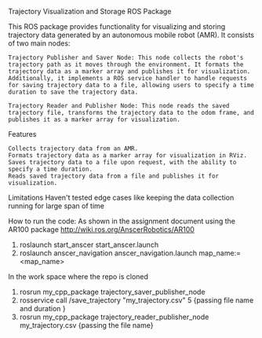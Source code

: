 Trajectory Visualization and Storage ROS Package

This ROS package provides functionality for visualizing and storing trajectory data generated by an autonomous mobile robot (AMR). It consists of two main nodes:

    Trajectory Publisher and Saver Node: This node collects the robot's trajectory path as it moves through the environment. It formats the trajectory data as a marker array and publishes it for visualization. Additionally, it implements a ROS service handler to handle requests for saving trajectory data to a file, allowing users to specify a time duration to save the trajectory data.

    Trajectory Reader and Publisher Node: This node reads the saved trajectory file, transforms the trajectory data to the odom frame, and publishes it as a marker array for visualization.

Features

    Collects trajectory data from an AMR.
    Formats trajectory data as a marker array for visualization in RViz.
    Saves trajectory data to a file upon request, with the ability to specify a time duration.
    Reads saved trajectory data from a file and publishes it for visualization.

 Limitations
    Haven't tested edge cases like keeping the data collection running for large span of time 



How to run the code:
As shown in the assignment document using the AR100 package
http://wiki.ros.org/AnscerRobotics/AR100

1. roslaunch start_anscer start_anscer.launch
2. roslaunch anscer_navigation anscer_navigation.launch map_name:=<map_name>

In the work space where the repo is cloned
1. rosrun my_cpp_package trajectory_saver_publisher_node 
2. rosservice call /save_trajectory "my_trajectory.csv" 5   {passing file name and duration }
3. rosrun my_cpp_package trajectory_reader_publisher_node my_trajectory.csv   {passing the file name} 


